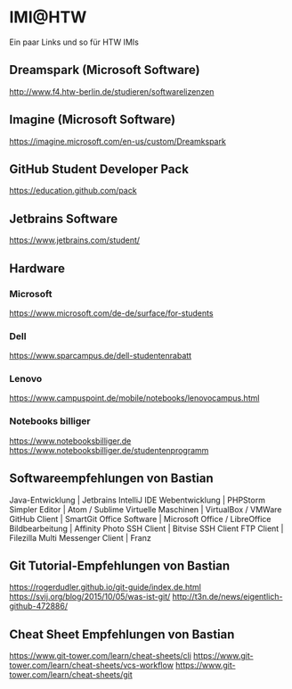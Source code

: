 # IMI@HTW
Ein paar Links und so für HTW IMIs

## Dreamspark (Microsoft Software)
http://www.f4.htw-berlin.de/studieren/softwarelizenzen

## Imagine (Microsoft Software)
https://imagine.microsoft.com/en-us/custom/Dreamkspark

## GitHub Student Developer Pack
https://education.github.com/pack

## Jetbrains Software
https://www.jetbrains.com/student/

## Hardware
### Microsoft
https://www.microsoft.com/de-de/surface/for-students

### Dell
https://www.sparcampus.de/dell-studentenrabatt

### Lenovo
https://www.campuspoint.de/mobile/notebooks/lenovocampus.html

### Notebooks billiger
https://www.notebooksbilliger.de
https://www.notebooksbilliger.de/studentenprogramm


## Softwareempfehlungen von Bastian
Java-Entwicklung | Jetbrains IntelliJ IDE
Webentwicklung | PHPStorm
Simpler Editor | Atom / Sublime
Virtuelle Maschinen | VirtualBox / VMWare
GitHub Client | SmartGit
Office Software | Microsoft Office / LibreOffice
Bildbearbeitung | Affinity Photo
SSH Client | Bitvise SSH Client
FTP Client | Filezilla
Multi Messenger Client | Franz

## Git Tutorial-Empfehlungen von Bastian
https://rogerdudler.github.io/git-guide/index.de.html
https://svij.org/blog/2015/10/05/was-ist-git/
http://t3n.de/news/eigentlich-github-472886/


## Cheat Sheet Empfehlungen von Bastian
https://www.git-tower.com/learn/cheat-sheets/cli
https://www.git-tower.com/learn/cheat-sheets/vcs-workflow
https://www.git-tower.com/learn/cheat-sheets/git
